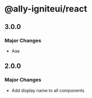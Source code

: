 # @ally-igniteui/react

## 3.0.0

### Major Changes

- Aaa

## 2.0.0

### Major Changes

- Add display name to all components
